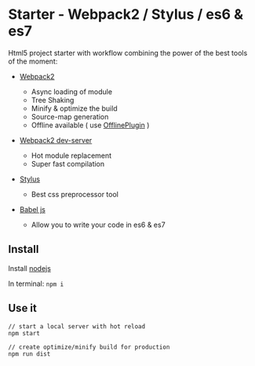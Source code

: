 # Starter - Webpack2 / Stylus / es6 & es7

Html5 project starter with workflow combining the power of the best tools of the moment:

- [Webpack2](https://webpack.github.io/docs/roadmap.html)
	- Async loading of module
	- Tree Shaking
	- Minify & optimize the build
	- Source-map generation
	- Offline available ( use [OfflinePlugin](https://github.com/NekR/offline-plugin) )


- [Webpack2 dev-server](https://webpack.github.io/docs/webpack-dev-server.html)
	- Hot module replacement
	- Super fast compilation

- [Stylus](http://stylus-lang.com/)
	- Best css preprocessor tool

- [Babel js](https://babeljs.io/)
	- Allow you to write your code in es6 & es7

## Install
Install [nodejs](https://nodejs.org/)

In terminal: `npm i`

## Use it
```
// start a local server with hot reload
npm start

// create optimize/minify build for production
npm run dist
```
